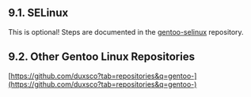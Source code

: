 ## 9.1. SELinux

This is optional! Steps are documented in the [gentoo-selinux](https://github.com/duxsco/gentoo-selinux) repository.

## 9.2. Other Gentoo Linux Repositories

[https://github.com/duxsco?tab=repositories&q=gentoo-](https://github.com/duxsco?tab=repositories&q=gentoo-)
